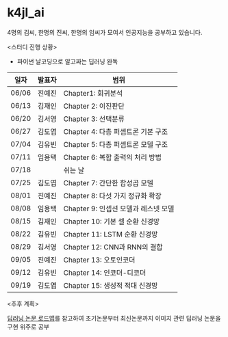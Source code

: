 # k4jl_ai
4명의 김씨, 한명의 진씨, 한명의 임씨가 모여서 인공지능을 공부하고 있습니다.

<스터디 진행 상황>
- 파이썬 날코딩으로 알고짜는 딥러닝 완독

| 일자  | 발표자 | 범위                                 |
|-------|--------|--------------------------------------|
| 06/06 | 진예진 | Chapter1: 회귀분석                   |
| 06/13 | 김재인 | Chapter 2: 이진판단                  |
| 06/20 | 김서영 | Chapter 3: 선택분류                  |
| 06/27 | 김도엽 | Chapter 4: 다층 퍼셉트론 기본 구조   |
| 07/04 | 김유빈 | Chapter 5: 다층 퍼셉트론 모델 구조   |
| 07/11 | 임용택 | Chapter 6: 복합 출력의 처리 방법     |
| 07/18 |        | 쉬는 날                              |
| 07/25 | 김도엽 | Chapter 7: 간단한 합성곱 모델        |
| 08/01 | 진예진 | Chapter 8: 다섯 가지 정규화 확장     |
| 08/08 | 임용택 | Chapter 9: 인셉션 모델과 레스넷 모델 |
| 08/15 | 김재인 | Chapter 10: 기본 셀 순환 신경망      |
| 08/22 | 김유빈 | Chapter 11: LSTM 순환 신경망         |
| 08/29 | 김서영 | Chapter 12: CNN과 RNN의 결합         |
| 09/05 | 진예진 | Chapter 13: 오토인코더               |
| 09/12 | 김유빈 | Chapter 14: 인코더-디코더            |
| 09/19 | 김도엽 | Chapter 15: 생성적 적대 신경망       |

<추후 계획>

[딥러닝 논문 로드맵](https://github.com/floodsung/Deep-Learning-Papers-Reading-Roadmap/blob/master/README.md)를 참고하여 초기논문부터 최신논문까지 이미지 관련 딥러닝 논문을 구현 위주로 공부
